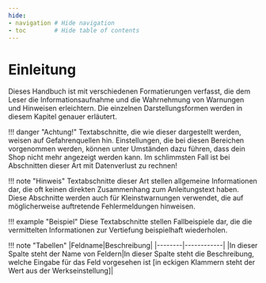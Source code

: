 ```yaml
---
hide:
- navigation # Hide navigation
- toc        # Hide table of contents
---
```


# Einleitung

Dieses Handbuch ist mit verschiedenen Formatierungen verfasst, die dem Leser die Informationsaufnahme und die Wahrnehmung von Warnungen und Hinweisen erleichtern. Die einzelnen Darstellungsformen werden in diesem Kapitel genauer erläutert.

!!! danger "Achtung!"
    Textabschnitte, die wie dieser dargestellt werden, weisen auf Gefahrenquellen hin. Einstellungen, die bei diesen Bereichen vorgenommen werden, können unter Umständen dazu führen, dass dein Shop nicht mehr angezeigt werden kann. Im schlimmsten Fall ist bei Abschnitten dieser Art mit Datenverlust zu rechnen!

!!! note "Hinweis"
    Textabschnitte dieser Art stellen allgemeine Informationen dar, die oft keinen direkten Zusammenhang zum Anleitungstext haben. Diese Abschnitte werden auch für Kleinstwarnungen verwendet, die auf möglicherweise auftretende Fehlermeldungen hinweisen.

!!! example "Beispiel"
    Diese Textabschnitte stellen Fallbeispiele dar, die die vermittelten Informationen zur Vertiefung beispielhaft wiederholen.

!!! note "Tabellen"
    |Feldname|Beschreibung|
    |--------|------------|
    |In dieser Spalte steht der Name von Feldern|In dieser Spalte steht die Beschreibung, welche Eingabe für das Feld vorgesehen ist \[in eckigen Klammern steht der Wert aus der Werkseinstellung\]|

